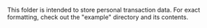 This folder is intended to store personal transaction data. For exact formatting, check out the "example" 
directory and its contents.
